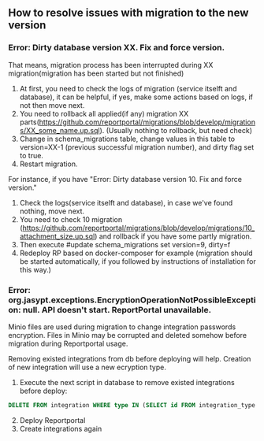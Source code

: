 ## How to resolve issues with migration to the new version
### Error: Dirty database version XX. Fix and force version.
That means, migration process has been interrupted during XX migration(migration has been started but not finished)
1. At first, you need to check the logs of migration (service itselft and database), it can be helpful, if yes, make some actions based on logs, if not then move next.
2. You need to rollback all applied(if any) migration XX parts(https://github.com/reportportal/migrations/blob/develop/migrations/XX_some_name.up.sql). (Usually nothing to rollback, but need check)
3. Change in schema_migrations table, change values in this table to version=XX-1 (previous successful migration number), and dirty flag set to true.
4. Restart migration.

For instance, if you have "Error: Dirty database version 10. Fix and force version." 
1. Check the logs(service itselft and database), in case we've found nothing, move next.
2. You need to check 10 migration (https://github.com/reportportal/migrations/blob/develop/migrations/10_attachment_size.up.sql) and rollback if you have some partly migration.
3. Then execute #update schema_migrations set version=9, dirty=f
4. Redeploy RP based on docker-composer for example (migration should be started automatically, if you followed by instructions of installation for this way.)


### Error: org.jasypt.exceptions.EncryptionOperationNotPossibleException: null. API doesn't start. ReportPortal unavailable.

Minio files are used during migration to change integration passwords encryption. 
Files in Minio may be corrupted and deleted somehow before migration during Reportportal usage. 

Removing existed integrations from db before deploying will help. Creation of new integration will use a new ecryption type. 
1. Execute the next script in database to remove existed integrations before deploy:

```sql
DELETE FROM integration WHERE type IN (SELECT id FROM integration_type WHERE name IN ('email', 'jira', 'ldap', 'ad'));

```
2. Deploy Reportportal
3. Create integrations again


